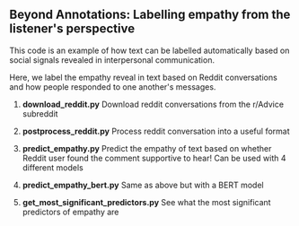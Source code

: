 ## Beyond Annotations: Labelling empathy from the listener's perspective

This code is an example of how text can be labelled automatically based on social signals revealed in interpersonal communication.

Here, we label the empathy reveal in text based on Reddit conversations and how people responded to one another's messages.

1. **download_reddit.py**
  Download reddit conversations from the r/Advice subreddit

2. **postprocess_reddit.py** Process reddit conversation into a useful format

3. **predict_empathy.py** Predict the empathy of text based on whether Reddit user found the comment supportive to hear! Can be used with 4 different models

4. **predict_empathy_bert.py** Same as above but with a BERT model

5. **get_most_significant_predictors.py** See what the most significant predictors of empathy are
